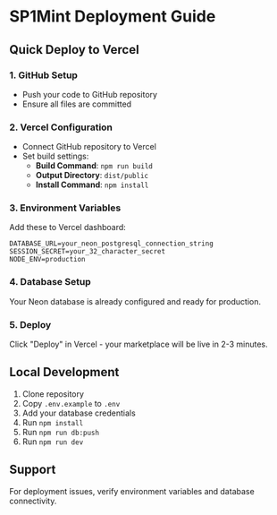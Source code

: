 # SP1Mint Deployment Guide

## Quick Deploy to Vercel

### 1. GitHub Setup
- Push your code to GitHub repository
- Ensure all files are committed

### 2. Vercel Configuration
- Connect GitHub repository to Vercel
- Set build settings:
  - **Build Command**: `npm run build`
  - **Output Directory**: `dist/public`
  - **Install Command**: `npm install`

### 3. Environment Variables
Add these to Vercel dashboard:

```env
DATABASE_URL=your_neon_postgresql_connection_string
SESSION_SECRET=your_32_character_secret
NODE_ENV=production
```

### 4. Database Setup
Your Neon database is already configured and ready for production.

### 5. Deploy
Click "Deploy" in Vercel - your marketplace will be live in 2-3 minutes.

## Local Development

1. Clone repository
2. Copy `.env.example` to `.env`
3. Add your database credentials
4. Run `npm install`
5. Run `npm run db:push`
6. Run `npm run dev`

## Support
For deployment issues, verify environment variables and database connectivity.